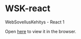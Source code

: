 # WSK-react

WebSovellusKehitys - React 1

Open [here](https://users.metropolia.fi/~georgiia/WSK/upload/) to view it in the browser.
